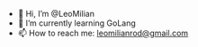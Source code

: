- 👋 Hi, I’m @LeoMilian
- 🌱 I’m currently learning GoLang
- 📫 How to reach me: leomilianrod@gmail.com

<!---
LeoMilian/LeoMilian is a ✨ special ✨ repository because its `README.md` (this file) appears on your GitHub profile.
You can click the Preview link to take a look at your changes.
--->
